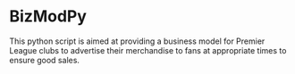 # BizModPy
This python script is aimed at providing a business model for Premier League clubs to advertise their merchandise to 
fans at appropriate times to ensure good sales.
